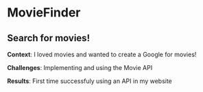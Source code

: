 # MovieFinder
Search for movies! 
---

__Context__: I loved movies and wanted to create a Google for movies!

__Challenges__: Implementing and using the Movie API

__Results__: First time successfuly using an API in my website
